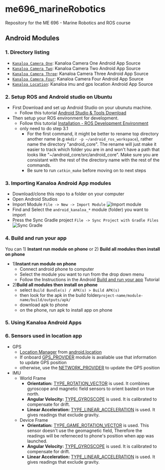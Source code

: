 # me696_marineRobotics
Repository for the ME 696 - Marine Robotics and ROS course

## Android Modules
### 1. Directory listing
 - [`Kanaloa Camera One`](</Android Modules/android_kanaloa_camera_one>): Kanaloa Camera One Android App Source
 - [`Kanaloa Camera Two`](</Android Modules/android_kanaloa_camera_two>): Kanaloa Camera Two Android App Source
 - [`Kanaloa Camera Three`](</Android Modules/android_kanaloa_camera_three>): Kanaloa Camera Three Android App Source
 - [`Kanaloa Camera Four`](</Android Modules/android_kanaloa_camera_four>): Kanaloa Camera Four Android App Source
 - [`Kanaloa Location`](</Android Modules/android_kanaloa_location>): Kanaloa imu and gps location Android App Source
 
### 2. Setup ROS and Android studio on Ubuntu
  - First Download and set up Android Studio on your ubunutu machine. 
      * Follow this tutorial [Android Studio & Tools Download](http://wiki.ros.org/android/kinetic/Android%20Studio/Download)
  - Then setup your ROS environment for development.
      * Follow this tutorial [Installation - ROS Development Environment](http://wiki.ros.org/android/Tutorials/kinetic/Installation%20-%20ROS%20Development%20Environment)
      * only need to do step 3.1
          + For the first command, it might be better to rename top directory another name (e.g ```mkdir -p ~/android_ros_workspace```), rather name the directory "android_core". The rename will just make it easier to track which folder you are in and won't have a path that looks like "~/android_core/src/android_core". Make sure you are consistant with the rest of the directory name with the rest of the commands. 
          + Be sure to run ```catkin_make``` before moving on to next steps
  
### 3. Importing Kanaloa Android App modules
  - Download/clone this repo to a folder on your computer
  - Open Android Studios
  - Import Module ```File -> New -> Import Module```
  ![Import module](https://i.stack.imgur.com/Nlpfo.png)
  - Find and Select the ```android_kanaloa_*``` module (folder) you want to import
  - Press the Sync Gradle project ```File -> Sync Project with Gradle Files```
  ![Sync Gradle](https://i.stack.imgur.com/Thqbc.png)
 
### 4. Build and run your app
You can 1) **Instant run module on phone** or 2) **Build all modules then install on phone**
  - 1)**Instant run module on phone**
      * Connect android phone to computer
      * Select the module you want to run from the drop down menu
      * Follow the Instructions in the Android [Build and run your app](https://developer.android.com/studio/run/) Tutorial 
  - 2)**Build all modules then install on phone**
      * select ```Build Bundle(s) / APK(s) > Build APK(s)```
      * then look for the apk in the build folder```project-name/module-name/build/outputs/apk/```
      * download apk to phone
      * on the phone, run apk to install app on phone
  
### 5. Using Kanaloa Android Apps
 
### 6. Sensors used in location app
  - GPS
      * [Location Manager](https://developer.android.com/reference/android/location/LocationManager) from [android.location](https://developer.android.com/reference/android/location/package-summary)
      * If onboard [GPS_PROVIDER](https://developer.android.com/reference/android/location/LocationManager#GPS_PROVIDER) module is avaliable use that information to update GPS position
      * otherwise, use the [NETWORK_PROVIDER](https://developer.android.com/reference/android/location/LocationManager#NETWORK_PROVIDER) to update the GPS position
  - IMU
      * World Frame
          + **Orientation:** [TYPE_ROTATION_VECTOR](https://developer.android.com/guide/topics/sensors/sensors_motion) is used. It combines gyroscope and magnetic field sensors to orient basted on true north.
          + **Angular Velocity:** [TYPE_GYROSCOPE](https://developer.android.com/guide/topics/sensors/sensors_motion) is used. It is calibrated to compensate for drift.
          + **Linear Acceleration:** [TYPE_LINEAR_ACCELERATION](https://developer.android.com/guide/topics/sensors/sensors_motion) is used. It gives readings that exclude gravity.
      * Device Frame
          + **Orientation:** [TYPE_GAME_ROTATION_VECTOR](https://developer.android.com/guide/topics/sensors/sensors_position) is used. This sensor doesn't use the geomagnetic field, Therefore the readings will be referneced to phone's position when app was launched.
          + **Angular Velocity:** [TYPE_GYROSCOPE](https://developer.android.com/guide/topics/sensors/sensors_motion) is used. It is calibrated to compensate for drift.
          + **Linear Acceleration:** [TYPE_LINEAR_ACCELERATION](https://developer.android.com/guide/topics/sensors/sensors_motion) is used. It gives readings that exclude gravity.
